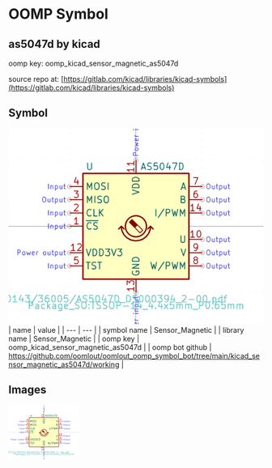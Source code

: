 # OOMP Symbol  
## as5047d  by kicad  
  
oomp key: oomp_kicad_sensor_magnetic_as5047d  
  
source repo at: [https://gitlab.com/kicad/libraries/kicad-symbols](https://gitlab.com/kicad/libraries/kicad-symbols)  
## Symbol  
  
[![working.png](working_600.png)](working.png)  
| name | value | 
| --- | --- | 
| symbol name | Sensor_Magnetic | 
| library name | Sensor_Magnetic | 
| oomp key | oomp_kicad_sensor_magnetic_as5047d | 
| oomp bot github | https://github.com/oomlout/oomlout_oomp_symbol_bot/tree/main/kicad_sensor_magnetic_as5047d/working | 
## Images  
  
[![working.png](working_140.png)](working.png)  
